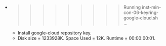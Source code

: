 * >>>>>>>>> Running inst-min-con-06-keyring-google-cloud.sh ...
  * Install google-cloud repository key.
  * Disk size = 1233928K. Space Used = 12K. Runtime = 00:00:00:01.
